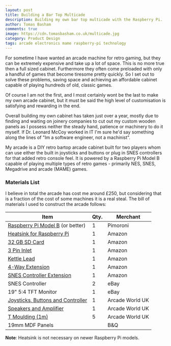 ```yaml
---
layout: post
title: Building a Bar Top Multicade
description: Building my own bar top multicade with the Raspberry Pi.
author: Tomas Basham
comments: true
image: https://cdn.tomasbasham.co.uk/multicade.jpg
category: Product Design
tags: arcade electronics mame raspberry-pi technology
---
```

For sometime I have wanted an arcade machine for retro gaming, but they can be extremely expensive and take up a lot of space. This is no more true then a full sized cabinet. Furthermore they often come preloaded with only a handful of games that become tiresome pretty quickly. So I set out to solve these problems, saving space and achieving an affordable cabinet capable of playing hundreds of old, classic games.

Of course I am not the first, and I most certainly wont be the last to make my own arcade cabinet, but it must be said the high level of customisation is satisfying and rewarding in the end.

Overall building my own cabinet has taken just over a year, mostly due to finding and waiting on joinery companies to cut out my custom wooden panels as I possess neither the steady hand, patience or machinery to do it myself. If Dr. Leonard McCoy worked in IT I'm sure he'd say something along the lines of "Im a software engineer, not a machinist".

My arcade is a DIY retro bartop arcade cabinet built for two players whom can use either the built in joysticks and buttons or plug in SNES controllers for that added retro console feel. It is powered by a Raspberry Pi Model B capable of playing multiple types of retro games - primarily NES, SNES, Megadrive and arcade (MAME) games.

### Materials List

I believe in total the arcade has cost me around £250, but considering that is a fraction of the cost of some machines it is a real steal. The bill of materials I used to construct the arcade follows:

| Item                                                                                    | Qty. | Merchant        |
|-----------------------------------------------------------------------------------------|------|-----------------|
| [Raspberry Pi Model B](https://shop.pimoroni.com/products/raspberry-pi-3) (or better)   | 1    | Pimoroni        |
| [Heatsink for Raspberry Pi](https://www.amazon.co.uk/gp/product/B00DM2L7Z0/ref=oh_aui_detailpage_o09_s00?ie=UTF8&psc=1) | 1    | Amazon          |
| [32 GB SD Card](https://www.amazon.co.uk/gp/product/B00J29BR3Y/ref=oh_aui_detailpage_o08_s00?ie=UTF8&psc=1) | 1    | Amazon          |
| [3 Pin Inlet](https://www.amazon.co.uk/gp/product/B00F4MGRRE/ref=oh_aui_detailpage_o07_s00?ie=UTF8&psc=1) | 1    | Amazon          |
| [Kettle Lead](https://www.amazon.co.uk/gp/product/B003U798T4/ref=oh_aui_detailpage_o00_s00?ie=UTF8&psc=1) | 1    | Amazon          |
| [4-Way Extension](https://www.amazon.co.uk/Skytroni-Extension-Lead-Surge-Protection-White/dp/B000L9CU6C) | 1    | Amazon          |
| [SNES Controller Extension](https://www.amazon.co.uk/gp/product/B005WMIR4C/ref=oh_aui_detailpage_o01_s00?ie=UTF8&psc=1) | 1    | Amazon          |
| SNES Controller                                                                         | 2    | eBay            |
| 19" 5:4 TFT Monitor                                                                     | 1    | eBay            |
| [Joysticks, Buttons and Controller](https://www.arcadeworlduk.com/products/Arcade-Joysticks-Buttons-And-Arcade-Controller-Kit.html) | 1    | Arcade World UK |
| [Speakers and Amplifier](https://www.arcadeworlduk.com/products/hi-fi-stereo-sound-amplifier-kit-for-arcade-machine-projects.html) | 1    | Arcade World UK |
| [T Moulding (1m)](https://www.arcadeworlduk.com/products/Yellow-3-Quarter-Inch-T-Molding.html) | 5    | Arcade World UK |
| 19mm MDF Panels                                                                         |      | B&Q             |

**Note**: Heatsink is not necessary on newer Raspberry Pi models.
